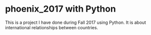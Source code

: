 # phoenix_2017 with Python
This is a project I have done during Fall 2017 using Python. It is about international relationships between countries.
